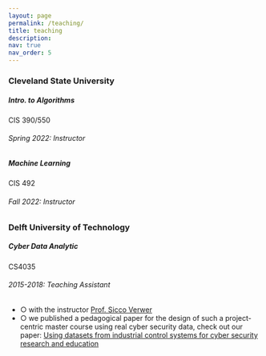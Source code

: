 ```yaml
---
layout: page
permalink: /teaching/
title: teaching
description: 
nav: true
nav_order: 5
---
```


<!-- ## Delft University of Technology

* TA, Cyber Data Analytics (CS4035), 2015-2018           

## Cleveland State University

* Instructor, Intro. to Algorithms (CIS 390/550), 2022 Spring

* Instructor, Machine Learning (CIS 492), 2022 Fall -->

<h3 class="mt-4">Cleveland State University</h3>

<div class="card mt-3">
  <div class="p-3">
    <div class="row">
      <div class="col-sm-10">
        <h5 class="font-weight-bold">Intro. to Algorithms</h5>
      </div>
      <div class="col-sm-2 text-left text-sm-right">
        <span class="badge font-weight-bold purple darken-1 text-uppercase align-middle" target="_blank">
            CIS 390/550
        </span>
      </div>
    </div>
    <h6 class="font-italic mt-2 mt-sm-0">Spring 2022: Instructor</h6>
    <ul class="card-text font-weight-light list-group list-group-flush">
      <!-- <li class="list-group-item">○ Graduate-level introduction to machine learning course for masters and PhD students, taught by <a href="https://www.cs.cmu.edu/~pradeepr/" target="_blank">Prof. Pradeep Ravikumar</a> and  <a href="https://www.cs.cmu.edu/~mmv/" target="_blank">Prof. Manuela Veloso</a>.</li>
      <li class="list-group-item">○ I mentored groups of students working on class projects, held recitations, created and graded homeworks and exams.</li>
      <li class="list-group-item">○ I was awarded a Machine Learning Department <a href="https://www.ml.cmu.edu/news/news-archive/2018/may/machine-learning-ta-awards-2018.html" target="_blank">Teaching Assistant Award</a>.</li>
      <li class="list-group-item">○ Course materials can be found <a href="http://www.cs.cmu.edu/~pradeepr/courses/701/2018-spring/" target="_blank">here</a>.</li> -->
    </ul>
  </div>
</div>

<div class="card mt-3">
  <div class="p-3">
    <div class="row">
      <div class="col-sm-10">
        <h5 class="font-weight-bold">Machine Learning</h5>
      </div>
      <div class="col-sm-2 text-left text-sm-right">
        <span class="badge font-weight-bold purple darken-1 text-uppercase align-middle" target="_blank">
            CIS 492
        </span>
      </div>
    </div>
    <h6 class="font-italic mt-2 mt-sm-0">Fall 2022: Instructor</h6>
    <ul class="card-text font-weight-light list-group list-group-flush">
    </ul>
  </div>
</div>

<h3 class="mt-4">Delft University of Technology</h3>

<!-- 
<div class="card mt-3">
  <div class="p-3">
    <div class="row">
      <div class="col-sm-10">
        <h5 class="font-weight-bold">Cyber Data Analytics</h5>
      </div>
    </div>
    <h6 class="font-italic mt-2 mt-sm-0">2015-2018: Teaching Assistant</h6>
    <ul class="card-text font-weight-light list-group list-group-flush">
      <li class="list-group-item">○ with the instructor <a href="https://www.tudelft.nl/staff/s.e.verwer/" target="_blank">Prof. Sicco Verwer</a></li>
      <li class="list-group-item">○ we published a pedagogical paper for the designn of such a project-centric master course using real cyber security data, check out our paper: <a href="https://link.springer.com/chapter/10.1007/978-3-030-37670-3_10" target="_blank">Using datasets from industrial control systems for cyber security research and education</a></li>
    </ul>
  </div>
</div> -->

<div class="card mt-3">
  <div class="p-3">
    <div class="row">
      <div class="col-sm-10">
        <h5 class="font-weight-bold">Cyber Data Analytic</h5>
      </div>
      <div class="col-sm-2 text-left text-sm-right">
        <span class="badge font-weight-bold purple darken-1 text-uppercase align-middle" target="_blank">
            CS4035
        </span>
      </div>
    </div>
    <h6 class="font-italic mt-2 mt-sm-0">2015-2018: Teaching Assistant</h6>
    <ul class="card-text font-weight-light list-group list-group-flush">
      <li class="list-group-item">○ with the instructor <a href="https://www.tudelft.nl/staff/s.e.verwer/" target="_blank">Prof. Sicco Verwer</a></li>
      <li class="list-group-item">○ we published a pedagogical paper for the design of such a project-centric master course using real cyber security data, check out our paper: <a href="https://link.springer.com/chapter/10.1007/978-3-030-37670-3_10" target="_blank">Using datasets from industrial control systems for cyber security research and education</a></li>
    </ul>
  </div>
</div>
